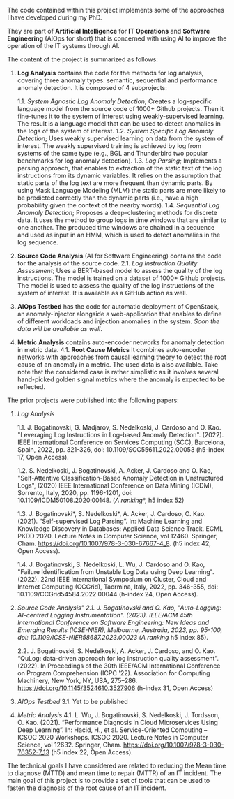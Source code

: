 The code contained within this project implements some of the approaches I have developed during my PhD. 

They are part of **Artificial Intelligence** for **IT Operations** and **Software Engineering** (AIOps for short) that is concerned with using AI to improve the operation of the IT systems through AI.

The content of the project is summarized as follows:
1. **Log Analysis** contains the code for the methods for log analysis, covering three anomaly types: semantic, sequential and performance anomaly detection. It is composed of 4 subprojects:

    1.1. *System Agnostic Log Anomaly Detection*; Creates a log-specific language model from the source code of 1000+ Github projects. Then it fine-tunes it to the system of interest using weakly-supervised learning. The result is a language model that can be used to detect anomalies in the logs of the system of interest. 
    1.2. *System Specific Log Anomaly Detection*; Uses weakly supervised learning on data from the system of interest. The weakly supervised training is achieved by log from systems of the same type (e.g., BGL and Thunderbird two popular benchmarks for log anomaly detection). 
    1.3. *Log Parsing*; Implements a parsing approach, that enables to extraction of the static text of the log instructions from its dynamic variables. It relies on the assumption that static parts of the log text are more frequent than dynamic parts. By using Mask Language Modeling (MLM) the static parts are more likely to be predicted correctly than the dynamic parts (i.e., have a high probability given the context of the nearby words).
    1.4. *Sequential Log Anomaly Detection*; Proposes a deep-clustering methods for discrete data. It uses the method to group logs in time windows that
    are similar to one another. The produced time windows are chained in a sequence and used as input in an HMM, which is used to detect anomalies in the log sequence.

2. **Source Code Analysis** (AI for Software Engineering) contains the code for the analysis of the source code. 
    2.1. *Log Instruction Quality Assessment*; Uses a BERT-based model to assess the quality of the log instructions. The model is trained on a dataset of 1000+ Github projects. The model is used to assess the quality of the log instructions of the system of interest. It is available as a GitHub action as well. 

3. **AIOps Testbed** has the code for automatic deployment of OpenStack, an anomaly-injector alongside a web-application that enables to define of different workloads and injection anomalies in the system. *Soon the data will be available as well*.

4. **Metric Analysis** contains auto-encoder networks for anomaly detection in metric data. 
    4.1. **Root Cause Metrics** It combines auto-encoder networks with approaches from causal learning theory to detect the root cause of an anomaly in a metric. The used data is also available. Take note that the considered case is rather simplistic as it involves several hand-picked golden signal metrics where the anomaly is expected to be reflected. 

The prior projects were published into the following papers: 
1. *Log Analysis*
    
    1.1. J. Bogatinovski, G. Madjarov, S. Nedelkoski, J. Cardoso and O. Kao. "Leveraging Log Instructions in Log-based Anomaly Detection". (2022). IEEE International Conference on Services Computing (SCC), Barcelona, Spain, 2022, pp. 321-326, doi: 10.1109/SCC55611.2022.00053 (h5-index 17, Open Access).
    
    1.2. S. Nedelkoski, J. Bogatinovski, A. Acker, J. Cardoso and O. Kao, "Self-Attentive Classification-Based Anomaly Detection in Unstructured Logs", (2020) IEEE International Conference on Data Mining (ICDM), Sorrento, Italy, 2020, pp. 1196-1201, doi: 10.1109/ICDM50108.2020.00148. (**A* ranking**, h5 index 52)
    
    1.3. J. Bogatinovski*, S. Nedelkoski*, A. Acker, J. Cardoso, O. Kao. (2021). “Self-supervised Log Parsing”. In: Machine Learning and Knowledge Discovery in Databases: Applied Data Science Track. ECML PKDD 2020. Lecture Notes in Computer Science, vol 12460. Springer, Cham. https://doi.org/10.1007/978-3-030-67667-4_8. (h5 index 42, Open Access).
    
    1.4. J. Bogatinovski, S. Nedelkoski, L. Wu, J. Cardoso and O. Kao, "Failure Identification from Unstable Log Data using Deep Learning". (2022). 22nd IEEE International Symposium on Cluster, Cloud and Internet Computing (CCGrid), Taormina, Italy, 2022, pp. 346-355, doi: 10.1109/CCGrid54584.2022.00044 (h-index 24, Open Access).

2. *Source Code Analysis"
    2.1. J. Bogatinovski and O. Kao, "Auto-Logging: AI-centred Logging Instrumentation". (2023). IEEE/ACM 45th International Conference on Software Engineering: New Ideas and Emerging Results (ICSE-NIER), Melbourne, Australia, 2023, pp. 95-100, doi: 10.1109/ICSE-NIER58687.2023.00023 (**A* ranking** h5 index 85). 

    2.2. J. Bogatinovski, S. Nedelkoski, A. Acker, J. Cardoso, and O. Kao. “QuLog: data-driven approach for log instruction quality assessment”. (2022). In Proceedings of the 30th IEEE/ACM International Conference on Program Comprehension (ICPC '22). Association for Computing Machinery, New York, NY, USA, 275–286. https://doi.org/10.1145/3524610.3527906 (h-index 31, Open Access)

3. *AIOps Testbed*
    3.1. Yet to be published

4. *Metric Analysis*
    4.1. L. Wu, J. Bogatinovski, S. Nedelkoski, J. Tordsson, O. Kao. (2021). “Performance Diagnosis in Cloud Microservices Using Deep Learning”. In: Hacid, H., et al. Service-Oriented Computing – ICSOC 2020 Workshops. ICSOC 2020. Lecture Notes in Computer Science, vol 12632. Springer, Cham. https://doi.org/10.1007/978-3-030-76352-7_13 (h5 index 22, Open Access).

The technical goals I have considered are related to reducing the Mean time to diagnose (MTTD) and mean time to repair (MTTR) of an IT incident.
The main goal of this project is to provide a set of tools that can be used to fasten the diagnosis of the root cause of an IT incident.